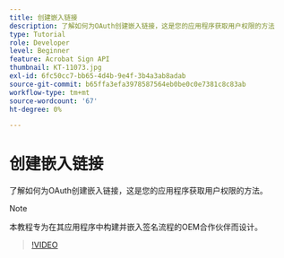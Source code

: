 ```yaml
---
title: 创建嵌入链接
description: 了解如何为OAuth创建嵌入链接，这是您的应用程序获取用户权限的方法
type: Tutorial
role: Developer
level: Beginner
feature: Acrobat Sign API
thumbnail: KT-11073.jpg
exl-id: 6fc50cc7-bb65-4d4b-9e4f-3b4a3ab8adab
source-git-commit: b65ffa3efa3978587564eb0be0c0e7381c8c83ab
workflow-type: tm+mt
source-wordcount: '67'
ht-degree: 0%

---
```


# 创建嵌入链接

了解如何为OAuth创建嵌入链接，这是您的应用程序获取用户权限的方法。

>[!NOTE]
>
>本教程专为在其应用程序中构建并嵌入签名流程的OEM合作伙伴而设计。

>[!VIDEO](https://video.tv.adobe.com/v/347349?hidetitle=true)
